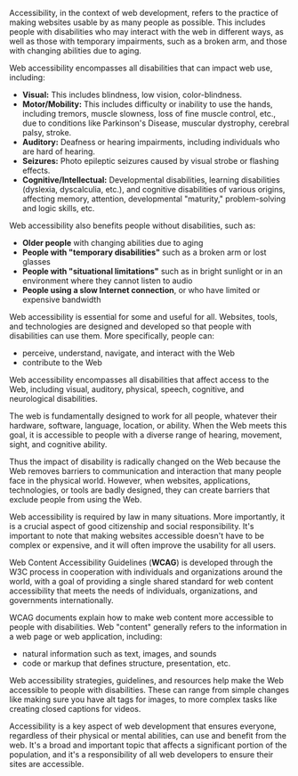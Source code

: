 Accessibility, in the context of web development, refers to the practice of making websites usable by as many people as possible. This includes people with disabilities who may interact with the web in different ways, as well as those with temporary impairments, such as a broken arm, and those with changing abilities due to aging.

Web accessibility encompasses all disabilities that can impact web use, including:

- **Visual:** This includes blindness, low vision, color-blindness.
- **Motor/Mobility:** This includes difficulty or inability to use the hands, including tremors, muscle slowness, loss of fine muscle control, etc., due to conditions like Parkinson's Disease, muscular dystrophy, cerebral palsy, stroke.
- **Auditory:** Deafness or hearing impairments, including individuals who are hard of hearing.
- **Seizures:** Photo epileptic seizures caused by visual strobe or flashing effects.
- **Cognitive/Intellectual:** Developmental disabilities, learning disabilities (dyslexia, dyscalculia, etc.), and cognitive disabilities of various origins, affecting memory, attention, developmental "maturity," problem-solving and logic skills, etc.

Web accessibility also benefits people without disabilities, such as:

- **Older people** with changing abilities due to aging
- **People with "temporary disabilities"** such as a broken arm or lost glasses
- **People with "situational limitations"** such as in bright sunlight or in an environment where they cannot listen to audio
- **People using a slow Internet connection**, or who have limited or expensive bandwidth

Web accessibility is essential for some and useful for all. Websites, tools, and technologies are designed and developed so that people with disabilities can use them. More specifically, people can:

- perceive, understand, navigate, and interact with the Web
- contribute to the Web

Web accessibility encompasses all disabilities that affect access to the Web, including visual, auditory, physical, speech, cognitive, and neurological disabilities.

The web is fundamentally designed to work for all people, whatever their hardware, software, language, location, or ability. When the Web meets this goal, it is accessible to people with a diverse range of hearing, movement, sight, and cognitive ability.

Thus the impact of disability is radically changed on the Web because the Web removes barriers to communication and interaction that many people face in the physical world. However, when websites, applications, technologies, or tools are badly designed, they can create barriers that exclude people from using the Web.

Web accessibility is required by law in many situations. More importantly, it is a crucial aspect of good citizenship and social responsibility. It's important to note that making websites accessible doesn't have to be complex or expensive, and it will often improve the usability for all users.

Web Content Accessibility Guidelines (__WCAG__) is developed through the W3C process in cooperation with individuals and organizations around the world, with a goal of providing a single shared standard for web content accessibility that meets the needs of individuals, organizations, and governments internationally.

WCAG documents explain how to make web content more accessible to people with disabilities. Web "content" generally refers to the information in a web page or web application, including:

- natural information such as text, images, and sounds
- code or markup that defines structure, presentation, etc.

Web accessibility strategies, guidelines, and resources help make the Web accessible to people with disabilities. These can range from simple changes like making sure you have alt tags for images, to more complex tasks like creating closed captions for videos.

Accessibility is a key aspect of web development that ensures everyone, regardless of their physical or mental abilities, can use and benefit from the web. It's a broad and important topic that affects a significant portion of the population, and it's a responsibility of all web developers to ensure their sites are accessible.